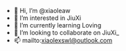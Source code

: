 - 👋 Hi, I’m @xiaoleaw
- 👀 I’m interested in JiuXi
- 🌱 I’m currently learning Loving
- 💞️ I’m looking to collaborate on JiuXi_
- 📫 mailto:xiaolexswl@outlook.com

<!---
xiaoleaw/xiaoleaw is a ✨ special ✨ repository because its `README.md` (this file) appears on your GitHub profile.
You can click the Preview link to take a look at your changes.
--->

